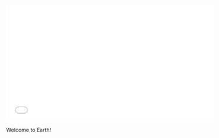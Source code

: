 <iframe width="560" height="315" src="//www.youtube.com/embed/_IgnirKhXbU"
frameborder="0" allowfullscreen></iframe>

Welcome to Earth!
